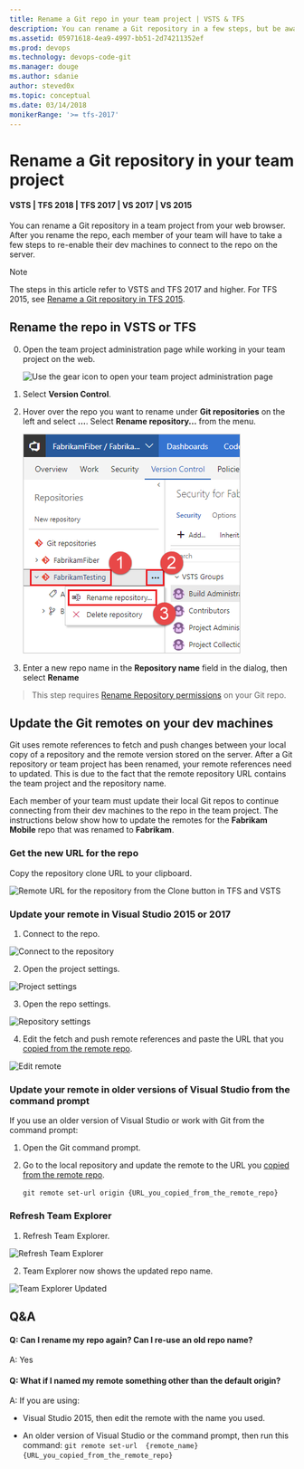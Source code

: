 ```yaml
---
title: Rename a Git repo in your team project | VSTS & TFS
description: You can rename a Git repository in a few steps, but be aware that your team will have to take a few more steps to adapt to the change.
ms.assetid: 05971618-4ea9-4997-bb51-2d74211352ef
ms.prod: devops
ms.technology: devops-code-git 
ms.manager: douge
ms.author: sdanie
author: steved0x
ms.topic: conceptual
ms.date: 03/14/2018
monikerRange: '>= tfs-2017'
---
```



#  Rename a Git repository in your team project
#### VSTS | TFS 2018 | TFS 2017 | VS 2017 | VS 2015

You can rename a Git repository in a team project from your web browser. After you rename the repo, each member of your team will have to take a few steps to re-enable their dev machines to connect to the repo on the server.

>[!NOTE]
>The steps in this article refer to VSTS and TFS 2017 and higher. For TFS 2015, see [Rename a Git repository in TFS 2015](repo-rename-tfs2015.md).

## Rename the repo in VSTS or TFS

0. Open the team project administration page while working in your team project on the web.

   ![Use the gear icon to open your team project administration page](_img/repo-mgmt/settings-gear-icon.png)

0. Select **Version Control**.

0. Hover over the repo you want to rename under **Git repositories** on the left and select **...**. Select **Rename repository...** from the menu.

   ![Rename a repository](_img/repo-mgmt/rename-repo-2107.png)

0. Enter a new repo name in the **Repository name** field in the dialog, then select **Rename**

> This step requires [Rename Repository permissions](../security/set-git-tfvc-repository-permissions.md#git-repository) on your Git repo.

## Update the Git remotes on your dev machines

Git uses remote references to fetch and push changes between your local copy of a repository and the remote version stored on the server. After a Git repository or team project has been renamed, your remote references need to updated. This is due to the fact that the remote repository URL contains the team project and the repository name. 

Each member of your team must update their local Git repos to continue connecting from their dev machines to the repo in the team project. The instructions below show how to update the remotes for the **Fabrikam Mobile** repo that was renamed to **Fabrikam**.

<a name="copy_remote_repo_url"></a>
### Get the new URL for the repo

Copy the repository clone URL to your clipboard.

![Remote URL for the repository from the Clone button in TFS and VSTS](/tutorial/_img/get_clone_url.gif)

### Update your remote in Visual Studio 2015 or 2017

1. Connect to the repo.

 ![Connect to the repository](_img/repo-rename/RepoConnect.png)
 
2. Open the project settings.
 
 ![Project settings](_img/repo-rename/ProjectSettings.png)

3. Open the repo settings.

 ![Repository settings](_img/repo-rename/RepoSettings.png)

4. Edit the fetch and push remote references and paste the URL that you [copied from the remote repo](#copy_remote_repo_url).

 ![Edit remote](_img/repo-rename/EditRepoSettings.png)

### Update your remote in older versions of Visual Studio from the command prompt

If you use an older version of Visual Studio or work with Git from the command prompt:

1. Open the Git command prompt.

2. Go to the local repository and update the remote to the URL you [copied from the remote repo](#copy_remote_repo_url).

    ```git remote set-url origin {URL_you_copied_from_the_remote_repo}```

### Refresh Team Explorer

1. Refresh Team Explorer.

 ![Refresh Team Explorer](_img/repo-rename/RefreshTeamExplorer.png)

2. Team Explorer now shows the updated repo name. 

 ![Team Explorer Updated](_img/repo-rename/Result.png)

## Q&A

<!-- BEGINSECTION class="m-qanda" -->

#### Q: Can I rename my repo again? Can I re-use an old repo name?

A: Yes

#### Q: What if I named my remote something other than the default origin?

A: If you are using:

 * Visual Studio 2015, then edit the remote with the name you used. 

 * An older version of Visual Studio or the command prompt, then run this command: ```git remote set-url  {remote_name} {URL_you_copied_from_the_remote_repo}```


<!-- ENDSECTION -->
